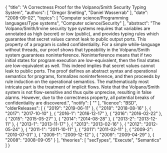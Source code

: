 {
    "title": "A Correctness Proof for the Volpano/Smith Security Typing System",
    "authors": [
        "Gregor Snelting",
        "Daniel Wasserrab"
    ],
    "date": "2008-09-02",
    "topics": [
        "Computer science/Programming languages/Type systems",
        "Computer science/Security"
    ],
    "abstract": "The Volpano/Smith/Irvine security type systems requires that variables are annotated as high (secret) or low (public), and provides typing rules which guarantee that secret values cannot leak to public output ports. This property of a program is called confidentiality. For a simple while-language without threads, our proof shows that typeability in the Volpano/Smith system guarantees noninterference. Noninterference means that if two initial states for program execution are low-equivalent, then the final states are low-equivalent as well. This indeed implies that secret values cannot leak to public ports. The proof defines an abstract syntax and operational semantics for programs, formalizes noninterference, and then proceeds by rule induction on the operational semantics. The mathematically most intricate part is the treatment of implicit flows. Note that the Volpano/Smith system is not flow-sensitive and thus quite unprecise, resulting in false alarms. However, due to the correctness property, all potential breaks of confidentiality are discovered.",
    "notify": [
        ""
    ],
    "licence": "BSD",
    "olderReleases": [
        {
            "2019": "2019-06-11"
        },
        {
            "2018": "2018-08-16"
        },
        {
            "2017": "2017-10-10"
        },
        {
            "2016-1": "2016-12-17"
        },
        {
            "2016": "2016-02-22"
        },
        {
            "2015": "2015-05-27"
        },
        {
            "2014": "2014-08-28"
        },
        {
            "2013-2": "2013-12-11"
        },
        {
            "2013-1": "2013-11-17"
        },
        {
            "2013": "2013-02-16"
        },
        {
            "2012": "2012-05-24"
        },
        {
            "2011-1": "2011-10-11"
        },
        {
            "2011": "2011-02-11"
        },
        {
            "2009-2": "2010-07-01"
        },
        {
            "2009-1": "2009-12-12"
        },
        {
            "2009": "2009-04-29"
        },
        {
            "2008": "2008-09-05"
        }
    ],
    "theories": [
        "secTypes",
        "Execute",
        "Semantics"
    ]
}